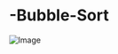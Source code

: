 # -Bubble-Sort

![Image](https://www.google.com/url?sa=i&url=https%3A%2F%2Fmedium.com%2Faustins-software-engineering-journey%2Fbubble-sort-b2f0d63e38f7&psig=AOvVaw1JsOgG0n6FOncWiAFWu910&ust=1669745942504000&source=images&cd=vfe&ved=0CBAQjRxqFwoTCOi2j8C-0fsCFQAAAAAdAAAAABAF)
